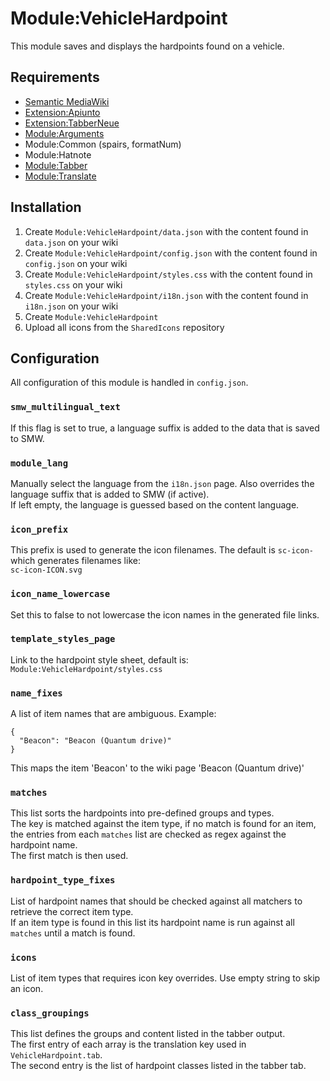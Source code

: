 # Module:VehicleHardpoint

This module saves and displays the hardpoints found on a vehicle.

## Requirements
- [Semantic MediaWiki](https://www.mediawiki.org/wiki/Extension:Semantic_MediaWiki)
- [Extension:Apiunto](https://github.com/StarCitizenWiki/Apiunto)
- [Extension:TabberNeue](https://github.com/StarCitizenTools/mediawiki-extensions-TabberNeue)
- [Module:Arguments](https://www.mediawiki.org/wiki/Module:Arguments)
- Module:Common (spairs, formatNum)
- Module:Hatnote
- [Module:Tabber](https://github.com/The-Star-Citizen-Wikis/SharedModules/tree/master/Tabber)
- [Module:Translate](https://github.com/The-Star-Citizen-Wikis/SharedModules/tree/master/Translate)

## Installation
1. Create `Module:VehicleHardpoint/data.json` with the content found in `data.json` on your wiki
2. Create `Module:VehicleHardpoint/config.json` with the content found in `config.json` on your wiki 
3. Create `Module:VehicleHardpoint/styles.css` with the content found in `styles.css` on your wiki 
4. Create `Module:VehicleHardpoint/i18n.json` with the content found in `i18n.json` on your wiki
5. Create `Module:VehicleHardpoint`
6. Upload all icons from the `SharedIcons` repository 

## Configuration
All configuration of this module is handled in `config.json`.

### `smw_multilingual_text`
If this flag is set to true, a language suffix is added to the data that is saved to SMW.

### `module_lang`
Manually select the language from the `i18n.json` page. Also overrides the language suffix that is added to SMW (if active).  
If left empty, the language is guessed based on the content language.

### `icon_prefix`
This prefix is used to generate the icon filenames. The default is `sc-icon-` which generates filenames like:   
`sc-icon-ICON.svg`

### `icon_name_lowercase`
Set this to false to not lowercase the icon names in the generated file links.

### `template_styles_page`
Link to the hardpoint style sheet, default is: `Module:VehicleHardpoint/styles.css`

### `name_fixes`
A list of item names that are ambiguous. Example:
```
{
  "Beacon": "Beacon (Quantum drive)"
}
```

This maps the item 'Beacon' to the wiki page 'Beacon (Quantum drive)'

### `matches`
This list sorts the hardpoints into pre-defined groups and types.  
The key is matched against the item type, if no match is found for an item, the entries from each `matches` list are checked as regex against the hardpoint name.  
The first match is then used.

### `hardpoint_type_fixes`
List of hardpoint names that should be checked against all matchers to retrieve the correct item type.  
If an item type is found in this list its hardpoint name is run against all `matches` until a match is found.

### `icons`
List of item types that requires icon key overrides. Use empty string to skip an icon.

### `class_groupings`
This list defines the groups and content listed in the tabber output.  
The first entry of each array is the translation key used in `VehicleHardpoint.tab`.  
The second entry is the list of hardpoint classes listed in the tabber tab. 
